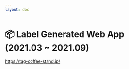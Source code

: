 ```yaml
---
layout: doc
---
```


# 📦 Label Generated Web App (2021.03 ~ 2021.09)

https://tag-coffee-stand.jp/

